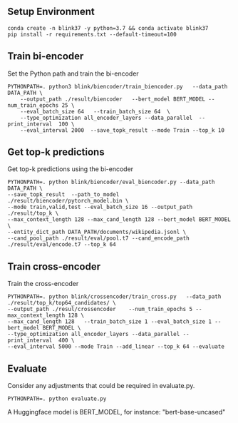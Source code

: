 ## Setup Environment

```shell
conda create -n blink37 -y python=3.7 && conda activate blink37
pip install -r requirements.txt --default-timeout=100
```

## Train bi-encoder

Set the Python path and train the bi-encoder

```shell
PYTHONPATH=. python3 blink/biencoder/train_biencoder.py   --data_path DATA_PATH \
    --output_path ./result/biencoder   --bert_model BERT_MODEL --num_train_epochs 25 \
    --eval_batch_size 64   --train_batch_size 64  \
    --type_optimization all_encoder_layers --data_parallel  --print_interval  100 \
    --eval_interval 2000  --save_topk_result --mode Train --top_k 10
```

## Get top-k predictions

Get top-k predictions using the bi-encoder

```shell
PYTHONPATH=. python blink/biencoder/eval_biencoder.py --data_path DATA_PATH \
--save_topk_result  --path_to_model ./result/biencoder/pytorch_model.bin \
--mode train,valid,test --eval_batch_size 16 --output_path ./result/top_k \
--max_context_length 128 --max_cand_length 128 --bert_model BERT_MODEL \
--entity_dict_path DATA_PATH/documents/wikipedia.jsonl \
--cand_pool_path ./result/eval/pool.t7 --cand_encode_path ./result/eval/encode.t7 --top_k 64
```

## Train cross-encoder

Train the cross-encoder

```shell
PYTHONPATH=. python blink/crossencoder/train_cross.py   --data_path  ./result/top_k/top64_candidates/ \
--output_path ./resul/crossencoder    --num_train_epochs 5 --max_context_length 128 \
--max_cand_length 128   --train_batch_size 1 --eval_batch_size 1 --bert_model BERT_MODEL \
--type_optimization all_encoder_layers --data_parallel --print_interval  400 \
--eval_interval 5000 --mode Train --add_linear --top_k 64 --evaluate
```

## Evaluate

Consider any adjustments that could be required in evaluate.py.

```shell
PYTHONPATH=. python evaluate.py
```

A Huggingface model is BERT_MODEL, for instance: "bert-base-uncased"